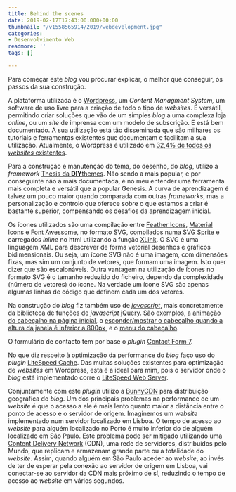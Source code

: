 ```yaml
---
title: Behind the scenes
date: 2019-02-17T17:43:00.000+00:00
thumbnail: "/v1558565914/2019/webdevelopment.jpg"
categories:
- Desenvolvimento Web
readmore: ''
tags: []

---
```

Para começar este _blog_ vou procurar explicar, o melhor que conseguir, os passos da sua construção.

A plataforma utilizada é o [Wordpress](https://wordpress.org/), um _Content Managment System,_ um software de uso livre para a criação de todo o tipo de _websites_. É versátil, permitindo criar soluções que vão de um simples _blog_ a uma complexa loja _online_, ou um _site_ de imprensa com um modelo de subscrição. E está bem documentado. A sua utilização está tão disseminada que são milhares os tutoriais e ferramentas existentes que documentam e facilitam a sua utilização. Atualmente, o Wordpress é utilizado em [32,4% de todos os _websites_ existentes](https://w3techs.com/technologies/details/cm-wordpress/all/all).

Para a construção e manutenção do tema, do desenho, do _blog_, utilizo a _framework_ [Thesis da **DIY**themes](http://diythemes.com/). Não sendo a mais popular, e por conseguinte não a mais documentada, é no meu entender uma ferramenta mais completa e versátil que a popular Genesis. A curva de aprendizagem é talvez um pouco maior quando comparada com outras _frameworks_, mas a personalização e controlo que oferece sobre o que estamos a criar é bastante superior, compensando os desafios da aprendizagem inicial.

Os ícones utilizados são uma compilação entre [Feather Icons](https://feathericons.com/), [Material Icons](https://material.io/tools/icons/) e [Font Awessome](https://fontawesome.com/), no formato SVG, compilados numa [SVG Sprite](https://css-tricks.com/svg-sprites-use-better-icon-fonts/) e carregados _inline_ no html utilizando a função [XLink](https://www.w3schools.com/xml/xml_xlink.asp). O SVG é <span class="js-about-item-abstr">uma linguagem XML para descrever de forma vetorial desenhos e gráficos bidimensionais</span>. Ou seja, um ícone SVG não é uma imagem, com dimensões fixas, mas sim um conjunto de vetores, que formam uma imagem. Isto quer dizer que são escalonáveis. Outra vantagem na utilização de ícones no formato SVG é o tamanho reduzido do ficheiro, dependo da complexidade (número de vetores) do ícone. Na verdade um ícone SVG são apenas algumas linhas de código que definem cada um dos vetores.

Na construção do _blog_ fiz também uso de [_javascript_](https://pt.wikipedia.org/wiki/JavaScript), mais concretamente da biblioteca de funções de _javascript_ [jQuery](https://jquery.com/). São exemplos, a [animação do cabeçalho na página inicial](https://jsfiddle.net/emanuelpina/4m6fdtzL/), o [esconder/mostrar o cabeçalho quando a altura da janela é inferior a 800px](https://jsfiddle.net/emanuelpina/careh4gp/), e o [menu do cabeçalho](https://jsfiddle.net/emanuelpina/dLqyb6t2/).

O formulário de contacto tem por base o _plugin_ [Contact Form 7](https://contactform7.com/).

No que diz respeito à optimização da performance do _blog_ faço uso do _plugin_ [LiteSpeed Cache](https://www.litespeedtech.com/products/cache-plugins/wordpress-acceleration). Das muitas soluções existentes para optimização de _websites_ em Wordpress, esta é a ideal para mim, pois o servidor onde o _blog_ está implementado corre o [LiteSpeed Web Server](https://www.litespeedtech.com/products#lsws).

Conjuntamente com este _plugin_ utilizo a [BunnyCDN](https://bunnycdn.com/) para distribuição geográfica do _blog_. Um dos principais problemas na performance de um _website_ é que o acesso a ele é mais lento quanto maior a distância entre o ponto de acesso e o servidor de origem. Imaginemos um _website_ implementado num servidor localizado em Lisboa. O tempo de acesso ao _website_ para alguém localizado no Porto é muito inferior do de alguém localizado em São Paulo. Este problema pode ser mitigado utilizando uma [Content Delivery Network](https://en.wikipedia.org/wiki/Content_delivery_network) (CDN), uma rede de servidores, distribuídos pelo Mundo, que replicam e armazenam grande parte ou a totalidade do _website_. Assim, quando alguém em São Paulo aceder ao _website_, ao invés de ter de esperar pela conexão ao servidor de origem em Lisboa, vai conectar-se ao servidor da CDN mais próximo de sí, reduzindo o tempo de acesso ao _website_ em vários segundos.